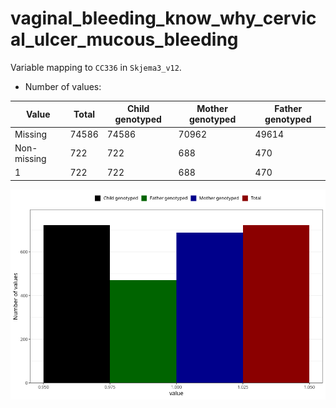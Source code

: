 # vaginal_bleeding_know_why_cervical_ulcer_mucous_bleeding
Variable mapping to `CC336` in `Skjema3_v12`.
- Number of values:

| Value | Total | Child genotyped | Mother genotyped | Father genotyped |
| ----- | ----- | --------------- | ---------------- | ---------------- |
| Missing | 74586 | 74586 | 70962 | 49614 |
| Non-missing | 722 | 722 | 688 | 470 |
| 1 | 722 | 722 | 688 | 470 |



![](vaginal_bleeding_know_why_cervical_ulcer_mucous_bleeding_n.png)



